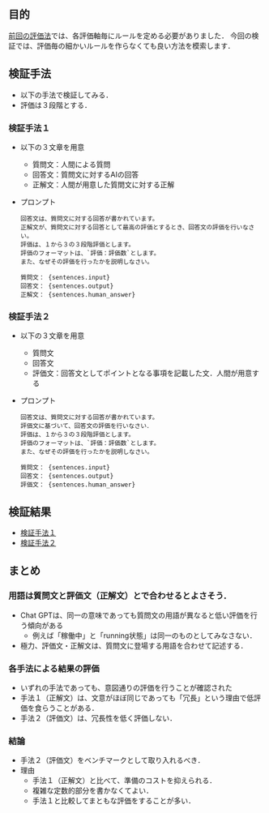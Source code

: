 ## 目的
[前回の評価法](./report_evaluation_rules.md)では、各評価軸毎にルールを定める必要がありました．
今回の検証では、評価毎の細かいルールを作らなくても良い方法を模索します．

## 検証手法
* 以下の手法で検証してみる．
* 評価は３段階とする．

### 検証手法１
* 以下の３文章を用意
  - 質問文：人間による質問
  - 回答文：質問文に対するAIの回答
  - 正解文：人間が用意した質問文に対する正解

* プロンプト
  ```
  回答文は、質問文に対する回答が書かれています。
  正解文が、質問文に対する回答として最高の評価とするとき、回答文の評価を行いなさい。
  評価は、１から３の３段階評価とします。
  評価のフォーマットは、`評価：評価数`とします。
  また、なぜその評価を行ったかを説明しなさい。

  質問文： {sentences.input}
  回答文： {sentences.output}
  正解文： {sentences.human_answer}
  ```

### 検証手法２
* 以下の３文章を用意
  - 質問文
  - 回答文
  - 評価文：回答文としてポイントとなる事項を記載した文．人間が用意する

* プロンプト
  ```
  回答文は、質問文に対する回答が書かれています。
  評価文に基づいて、回答文の評価を行いなさい．
  評価は、１から３の３段階評価とします。
  評価のフォーマットは、`評価：評価数`とします。
  また、なぜその評価を行ったかを説明しなさい。

  質問文： {sentences.input}
  回答文： {sentences.output}
  評価文： {sentences.human_answer}
  ```
## 検証結果
* [検証手法１](./results/evaluation/diff_human_answer.md)
* [検証手法２](./results/evaluation/human_eval.md)

## まとめ
### 用語は質問文と評価文（正解文）とで合わせるとよさそう．
* Chat GPTは、同一の意味であっても質問文の用語が異なると低い評価を行う傾向がある
  - 例えば「稼働中」と「running状態」は同一のものとしてみなさない．
* 極力、評価文・正解文は、質問文に登場する用語を合わせて記述する．

### 各手法による結果の評価
* いずれの手法であっても、意図通りの評価を行うことが確認された
* 手法１（正解文）は、文意がほぼ同じであっても「冗長」という理由で低評価を食らうことがある．
* 手法２（評価文）は、冗長性を低く評価しない．

### 結論
* 手法２（評価文）をベンチマークとして取り入れるべき．
* 理由
  - 手法１（正解文）と比べて、準備のコストを抑えられる．
  - 複雑な定数的部分を書かなくてよい．
  - 手法１と比較してまともな評価をすることが多い．

